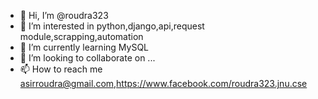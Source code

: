 - 👋 Hi, I’m @roudra323
- 👀 I’m interested in python,django,api,request module,scrapping,automation
- 🌱 I’m currently learning MySQL
- 💞️ I’m looking to collaborate on ...
- 📫 How to reach me asirroudra@gmail.com,https://www.facebook.com/roudra323.jnu.cse

<!---
roudra323/roudra323 is a ✨ special ✨ repository because its `README.md` (this file) appears on your GitHub profile.
You can click the Preview link to take a look at your changes.
--->

